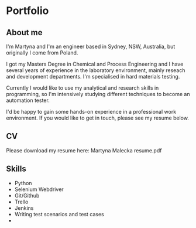 # Portfolio
## About me

I'm Martyna and I'm an engineer based in Sydney, NSW, Australia, but originally I come from Poland.

I got my Masters Degree in Chemical and Process Engineering and I have several years of experience in the laboratory environment, mainly reseach and development departments. I'm specialised in hard materials testing.

Currently I would like to use my analytical and research skills in programming, so I'm intensively studying different techniques to become an automation tester. 

I'd be happy to gain some hands-on experience in a professional work environment. If you would like to get in touch, please see my resume below.

## CV

Please download my resume here: Martyna Malecka resume.pdf

## Skills

- Python
- Selenium Webdriver
- Git/Github
- Trello
- Jenkins
- Writing test scenarios and test cases
- 

## 
